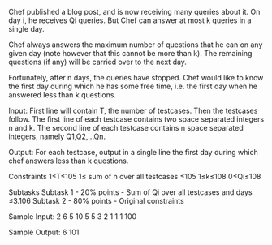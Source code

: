 Chef published a blog post, and is now receiving many queries about it. On day i, he receives Qi queries. But Chef can answer at most k queries in a single day.

Chef always answers the maximum number of questions that he can on any given day (note however that this cannot be more than k). The remaining questions (if any) will be carried over to the next day.

Fortunately, after n days, the queries have stopped. Chef would like to know the first day during which he has some free time, i.e. the first day when he answered less than k questions.

Input:
First line will contain T, the number of testcases. Then the testcases follow.
The first line of each testcase contains two space separated integers n and k.
The second line of each testcase contains n space separated integers, namely Q1,Q2,...Qn.

Output:
For each testcase, output in a single line the first day during which chef answers less than k questions.

Constraints
1≤T≤105
1≤ sum of n over all testcases ≤105
1≤k≤108
0≤Qi≤108

Subtasks
Subtask 1 - 20% points - Sum of Qi over all testcases and days ≤3.106
Subtask 2 - 80% points - Original constraints

Sample Input:
2 
6 5 
10 5 5 3 2 1 
1 1
100

Sample Output:
6
101

